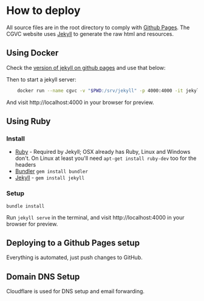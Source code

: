 # How to deploy

All source files are in the root directory to comply with [Github Pages](https://pages.github.com). The CGVC website uses [Jekyll](http://jekyllrb.com) to generate the raw html and resources.

## Using Docker

Check the [version of jekyll on github pages](https://pages.github.com/versions/) and use that below:

Then to start a jekyll server:

```bash
    docker run --name cgvc -v "$PWD:/srv/jekyll" -p 4000:4000 -it jekyll/jekyll:3.8.5 jekyll serve
```

And visit http://localhost:4000 in your browser for preview.

## Using Ruby

### Install

- [Ruby](https://www.ruby-lang.org/en/) - Required by Jekyll; OSX already has Ruby, Linux and Windows don't. On Linux at least you'll need `apt-get install ruby-dev` too for the headers
- [Bundler](http://bundler.io/#getting-started) `gem install bundler`
- [Jekyll](http://jekyllrb.com) - `gem install jekyll`

### Setup

    bundle install

Run `jekyll serve` in the terminal, and visit http://localhost:4000 in your browser for preview.

## Deploying to a Github Pages setup

Everything is automated, just push changes to GitHub.

## Domain DNS Setup

Cloudflare is used for DNS setup and email forwarding.
